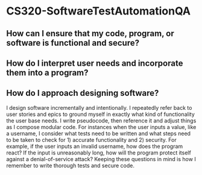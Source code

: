 # CS320-SoftwareTestAutomationQA
How can I ensure that my code, program, or software is functional and secure?
--


How do I interpret user needs and incorporate them into a program?
--


How do I approach designing software?
--
I design software incrementally and intentionally. I repeatedly refer back to user stories and epics to ground myself in exactly what kind of functionality the user base needs. I write pseudocode, then reference it and adjust things as I compose modular code. For instances when the user inputs a value, like a username, I consider what tests need to be written and what steps need to be taken to check for 1) accurate functionality and 2) security. For example, if the user inputs an invalid username, how does the program react? If the input is unreasonably long, how will the program protect itself against a denial-of-service attack? Keeping these questions in mind is how I remember to write thorough tests and secure code.

